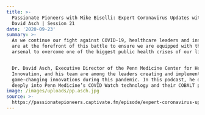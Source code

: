 ```yaml
---
title: >-
  Passionate Pioneers with Mike Biselli: Expert Coronavirus Updates with Dr.
  David Asch | Session 21
date: '2020-09-23'
summary: >-
  As we continue our fight against COVID-19, healthcare leaders and innovators
  are at the forefront of this battle to ensure we are equipped with the right
  arsenal to overcome one of the biggest public health crises of our lifetimes.


  Dr. David Asch, Executive Director of the Penn Medicine Center for Health Care
  Innovation, and his team are among the leaders creating and implementing
  game-changing innovations during this pandemic. In this podcast, he dives
  deeply into Penn Medicine’s COVID Watch technology and their COBALT program.
image: /images/uploads/pp.asch.jpg
source: >-
  https://passionatepioneers.captivate.fm/episode/expert-coronavirus-updates-session-21
---
```


